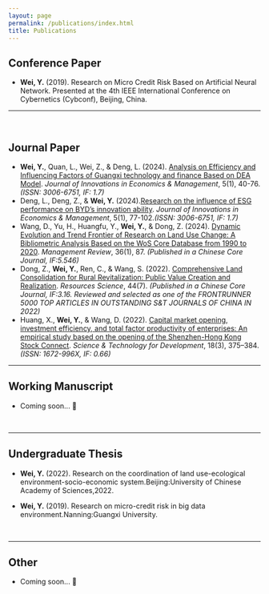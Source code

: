```yaml
---
layout: page
permalink: /publications/index.html
title: Publications
---
```




## Conference Paper

- **Wei, Y.** (2019). Research on Micro Credit Risk Based on Artificial Neural Network. Presented at the 4th IEEE International Conference on Cybernetics (Cybconf), Beijing, China.

---

  <br>

## Journal Paper

-  **Wei, Y.**, Quan, L., Wei, Z., & Deng, L. (2024). [Analysis on Efficiency and Influencing Factors of Guangxi technology and finance Based on DEA Model](https://www.journal-iem.online/5/1/72). _Journal of Innovations in Economics & Management_, 5(1), 40-76._(ISSN: 3006-6751, IF: 1.7)_
-  Deng, L., Deng, Z., & **Wei, Y.** (2024).[Research on the influence of ESG performance on BYD’s innovation ability](https://www.journal-iem.online/5/1/73). _Journal of Innovations in Economics & Management_, 5(1), 77-102._(ISSN: 3006-6751, IF: 1.7)_  
-  Wang, D., Yu, H., Huangfu, Y., **Wei, Y.**, & Dong, Z. (2024). [Dynamic Evolution and Trend Frontier of Research on Land Use Change: A Bibliometric Analysis Based on the WoS Core Database from 1990 to 2020](http://123.57.61.11/jweb_glpl/CN/Y2024/V36/I1/87). _Management Review_, 36(1), 87. _(Published in a Chinese Core Journal, IF:5.546)_
-  Dong, Z., **Wei, Y.**, Ren, C., & Wang, S. (2022). [Comprehensive Land Consolidation for Rural Revitalization: Public Value Creation and Realization](https://doi.org/10.18402/resci.2022.07.01). _Resources Science_, 44(7). _(Published in a Chinese Core Journal, IF:3.16. Reviewed and selected as one of the FRONTRUNNER 5000 TOP ARTICLES IN OUTSTANDING S&T JOURNALS OF CHINA IN 2022)_
-  Huang, X., **Wei, Y.**, & Wang, D. (2022). [Capital market opening, investment efficiency, and total factor productivity of enterprises: An empirical study based on the opening of the Shenzhen-Hong Kong Stock Connect](https://www.chinastd.net/kjcjfz/article/html/20220214002). _Science & Technology for Development_, 18(3), 375–384. _(ISSN: 1672-996X, IF: 0.66)_

---

## Working Manuscript

- Coming soon... 🚀

  <br>

---

## Undergraduate Thesis

- **Wei, Y.** (2022).  Research on the coordination of land use-ecological environment-socio-economic system.Beijing:University of Chinese Academy of Sciences,2022.

- **Wei, Y.** (2019).  Research on micro-credit risk in big data environment.Nanning:Guangxi University.

  <br>

---

## Other 

- Coming soon... 🚀